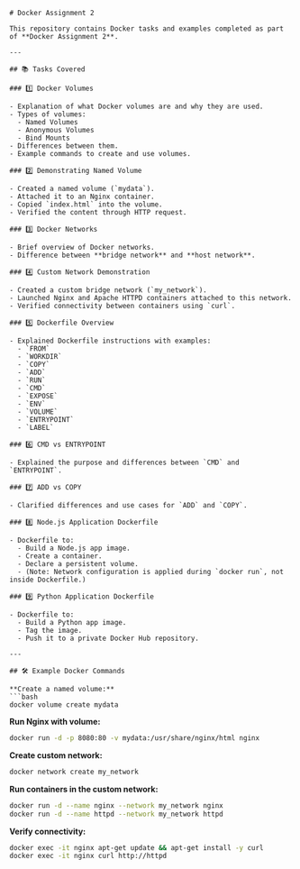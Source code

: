 ````
# Docker Assignment 2

This repository contains Docker tasks and examples completed as part of **Docker Assignment 2**.

---

## 📚 Tasks Covered

### 1️⃣ Docker Volumes

- Explanation of what Docker volumes are and why they are used.
- Types of volumes:
  - Named Volumes
  - Anonymous Volumes
  - Bind Mounts
- Differences between them.
- Example commands to create and use volumes.

### 2️⃣ Demonstrating Named Volume

- Created a named volume (`mydata`).
- Attached it to an Nginx container.
- Copied `index.html` into the volume.
- Verified the content through HTTP request.

### 3️⃣ Docker Networks

- Brief overview of Docker networks.
- Difference between **bridge network** and **host network**.

### 4️⃣ Custom Network Demonstration

- Created a custom bridge network (`my_network`).
- Launched Nginx and Apache HTTPD containers attached to this network.
- Verified connectivity between containers using `curl`.

### 5️⃣ Dockerfile Overview

- Explained Dockerfile instructions with examples:
  - `FROM`
  - `WORKDIR`
  - `COPY`
  - `ADD`
  - `RUN`
  - `CMD`
  - `EXPOSE`
  - `ENV`
  - `VOLUME`
  - `ENTRYPOINT`
  - `LABEL`

### 6️⃣ CMD vs ENTRYPOINT

- Explained the purpose and differences between `CMD` and `ENTRYPOINT`.

### 7️⃣ ADD vs COPY

- Clarified differences and use cases for `ADD` and `COPY`.

### 8️⃣ Node.js Application Dockerfile

- Dockerfile to:
  - Build a Node.js app image.
  - Create a container.
  - Declare a persistent volume.
  - (Note: Network configuration is applied during `docker run`, not inside Dockerfile.)

### 9️⃣ Python Application Dockerfile

- Dockerfile to:
  - Build a Python app image.
  - Tag the image.
  - Push it to a private Docker Hub repository.

---

## 🛠️ Example Docker Commands

**Create a named volume:**
```bash
docker volume create mydata
````

**Run Nginx with volume:**

```bash
docker run -d -p 8080:80 -v mydata:/usr/share/nginx/html nginx
```

**Create custom network:**

```bash
docker network create my_network
```

**Run containers in the custom network:**

```bash
docker run -d --name nginx --network my_network nginx
docker run -d --name httpd --network my_network httpd
```

**Verify connectivity:**

```bash
docker exec -it nginx apt-get update && apt-get install -y curl
docker exec -it nginx curl http://httpd
```
